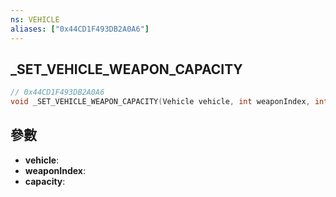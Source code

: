 ```yaml
---
ns: VEHICLE
aliases: ["0x44CD1F493DB2A0A6"]
---
```

## _SET_VEHICLE_WEAPON_CAPACITY

```c
// 0x44CD1F493DB2A0A6
void _SET_VEHICLE_WEAPON_CAPACITY(Vehicle vehicle, int weaponIndex, int capacity);
```


## 參數
* **vehicle**: 
* **weaponIndex**: 
* **capacity**: 

